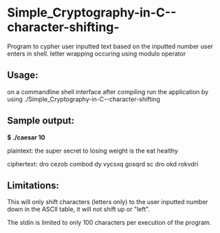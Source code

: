 # Simple_Cryptography-in-C--character-shifting-

Program to cypher user inputted text based on the inputted number user enters in shell. letter wrapping occuring using modulo operator 

<h2>Usage:</h2>

on a commandline shell interface after compiling run the application by using ./Simple_Cryptography-in-C--character-shifting

<h2>Sample output:</h2>

**$ ./caesar 10**

plaintext:  the super secret to losing weight is the eat healthy

ciphertext: dro cezob combod dy vycsxq gosqrd sc dro okd rokvdri


<h2>Limitations:</h2> 

This will only shift characters (letters only) to the user inputted number down in the ASCII table, it will not shift up or "left".

The stdin is limited to only 100 characters per execution of the program.
